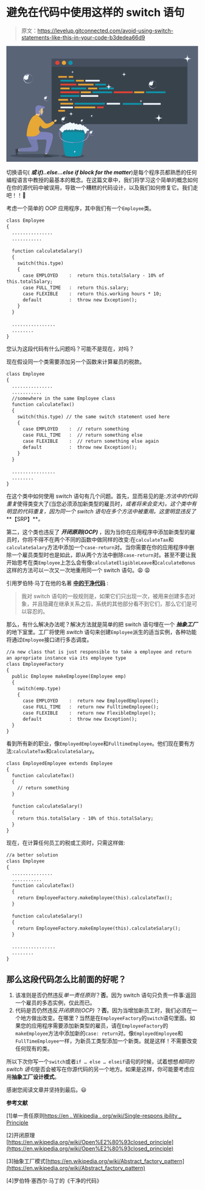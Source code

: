 # 避免在代码中使用这样的 switch 语句

> 原文：<https://levelup.gitconnected.com/avoid-using-switch-statements-like-this-in-your-code-b3dedea66d9>

![](img/33792e45c2701ca92f9318633b65f0f3.png)

切换语句( ***或 if)..else…else if block for the matter***)是每个程序员都熟悉的任何编程语言中教授的最基本的概念。在这篇文章中，我们将学习这个简单的概念如何在你的源代码中被误用，导致一个糟糕的代码设计，以及我们如何修复它。我们走吧！！🚶

考虑一个简单的 OOP 应用程序，其中我们有一个`Employee`类。

```
class Employee
{
  ...............
  ...........

  function calculateSalary()
  {
    switch(this.type)
    {
      case EMPLOYED    :  return this.totalSalary - 10% of this.totalSalary;
      case FULL_TIME   :  return this.salary;
      case FLEXIBLE    :  return this.working hours * 10;
      default          :  throw new Exception();
    }
  }

  ................
  ........
}
```

您认为这段代码有什么问题吗？可能不是现在，对吗？

现在假设同一个类需要添加另一个函数来计算雇员的税款。

```
class Employee
{
  ...............
  ...........
  //somewhere in the same Employee class
  function calculateTax()
  {
    switch(this.type) // the same switch statement used here
    {
      case EMPLOYED    :  // return something
      case FULL_TIME   :  // return something else
      case FLEXIBLE    :  // return something else again
      default          :  throw new Exception();
    }
  }

  ................
  ........
}
```

在这个类中如何使用 switch 语句有几个问题。首先，显而易见的是:*方法中的代码重复*使得类变大了(当您必须添加新类型的雇员时，*或者将来会变大)。这个类中有明显的代码重复，因为同一个 switch 语句在多个方法中被重用。这里明显违反了***【SRP】***。*

第二，这个类也违反了 ***开闭原则(OCP)*** ，因为当你在应用程序中添加新类型的雇员时，你将不得不在两个不同的函数中做同样的改变:在`calculateTax`和`calculateSalary`方法中添加一个`case-return`对。当你需要在你的应用程序中删除一个雇员类型时也是如此，即从两个方法中删除`case-return`对。甚至不要让我开始思考在类`Employee`上怎么会有像`calculateEligibleLeave`和`calculateBonus`这样的方法可以一次又一次地重用同一个 switch 语句。😩 😩

引用罗伯特·马丁在他的名著 [**中的干净代码**](https://www.oreilly.com/library/view/clean-code-a/9780136083238/) :

> 我对 switch 语句的一般规则是，如果它们只出现一次，被用来创建多态对象，并且隐藏在继承关系之后，系统的其他部分看不到它们，那么它们是可以容忍的。

那么，有什么解决办法呢？解决方法就是简单的把 switch 语句埋在一个 ***抽象工厂*** 的地下室里。工厂将使用 *switch* 语句来创建`Employee`派生的适当实例，各种功能将通过`Employee`接口进行多态调度。

```
//a new class that is just responsible to take a employee and return an apropriate instance via its employee type
class EmployeeFactory
{
  public Employee makeEmployee(Employee emp)
  {
    switch(emp.type)
    {
      case EMPLOYED    :  return new EmployedEmployee();
      case FULL_TIME   :  return new FulltimeEmployee();
      case FLEXIBLE    :  return new FlexibleEmploye();
      default          :  throw new Exception();
  }
}
```

看到所有新的职业，像`EmployedEmployee`和`FulltimeEmployee`。他们现在要有方法:`calculateTax`和`calculateSalary`。

```
class EmployedEmployee extends Employee
{
  function calculateTax()
  {
    // return something
  }

  function calculateSalary()
  {
    return this.totalSalary - 10% of this.totalSalary;
  }
}
```

现在，在计算任何员工的税或工资时，只需这样做:

```
//a better solution
class Employee
{
  ...............
  ...........
  function calculateTax()
  {
    return EmployeeFactory.makeEmployee(this).calculateTax();
  }

  function calculateSalary()
  {
    return EmployeeFactory.makeEmployee(this).calculateSalary();
  }

  ................
  ........
} 
```

## 那么这段代码怎么比前面的好呢？

1.  该准则是否仍然违反*单一责任原则*？**否**。因为 switch 语句只负责一件事:返回一个雇员的多态实例，仅此而已。
2.  代码是否仍然违反*开闭原则(OCP)* ？**否**。因为当增加新员工时，我们必须在一个地方做出改变。在哪里？当然是在`EmployeeFactory`的`switch`语句里面。如果您的应用程序需要添加新类型的雇员，请在`EmployeeFactory`的`makeEmployee`方法中添加新的`case: return`对。像`EmployedEmployee`和`FullTimeEmployee`一样，为新员工类型添加一个新类。就是这样！不需要改变任何现有的类。

所以下次你写一个`switch`或者`if … else … elseif`语句的时候，试着想想*相同的 switch 语句*是否会被写在你源代码的另一个地方。如果是这样，你可能要考虑应用**抽象工厂设计模式**。

感谢您阅读文章并坚持到最后。😃

**参考文献**

[1]单一责任原则[https://en . Wikipedia . org/wiki/Single-respons ibility _ Principle](https://en.wikipedia.org/wiki/Single-responsibility_principle)

[2]开闭原理[https://en.wikipedia.org/wiki/Open%E2%80%93closed_principle](https://en.wikipedia.org/wiki/Open%E2%80%93closed_principle)

[3]抽象工厂模式[https://en.wikipedia.org/wiki/Abstract_factory_pattern](https://en.wikipedia.org/wiki/Abstract_factory_pattern)

[4]罗伯特·塞西尔·马丁的《干净的代码》